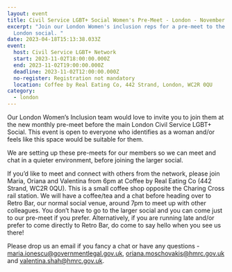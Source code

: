 ```yaml
---
layout: event
title: Civil Service LGBT+ Social Women's Pre-Meet - London - November 2023
excerpt: "Join our London Women's inclusion reps for a pre-meet to the regular
  London social. "
date: 2023-04-18T15:13:38.033Z
event:
  host: Civil Service LGBT+ Network
  start: 2023-11-02T18:00:00.000Z
  end: 2023-11-02T19:00:00.000Z
  deadline: 2023-11-02T12:00:00.000Z
  no-register: Registration not mandatory
  location: Coffee by Real Eating Co, 442 Strand, London, WC2R 0QU
category:
  - london
---
```

Our London Women’s Inclusion team would love to invite you to join them at the new monthly pre-meet before the main London Civil Service LGBT+ Social. This event is open to everyone who identifies as a woman and/or feels like this space would be suitable for them.

We are setting up these pre-meets for our members so we can meet and chat in a quieter environment, before joining the larger social. 

If you’d like to meet and connect with others from the network, please join Maria, Oriana and Valentina from 6pm at Coffee by Real Eating Co (442 Strand, WC2R 0QU). This is a small coffee shop opposite the Charing Cross rail station. We will have a coffee/tea and a chat before heading over to Retro Bar, our normal social venue, around 7pm to meet up with other colleagues. You don’t have to go to the larger social and you can come just to our pre-meet if you prefer. Alternatively, if you are running late and/or prefer to come directly to Retro Bar, do come to say hello when you see us there!

Please drop us an email if you fancy a chat or have any questions - [maria.ionescu@governmentlegal.gov.uk](maria.ionescu@governmentlegal.gov.uk), [oriana.moschovakis@hmrc.gov.uk](oriana.moschovakis@hmrc.gov.uk) and [valentina.shah@hmrc.gov.uk](valentina.shah@hmrc.gov.uk).